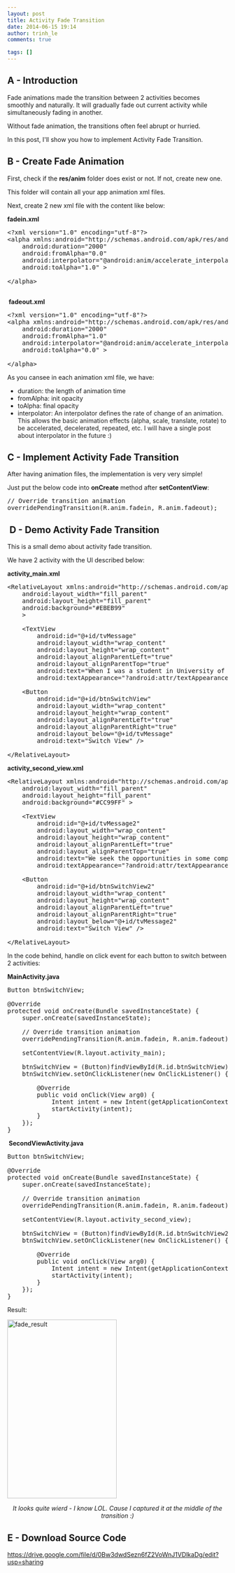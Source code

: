 ```yaml
---
layout: post
title: Activity Fade Transition
date: 2014-06-15 19:14
author: trinh_le
comments: true

tags: []
---
```


<h2>A - Introduction</h2>
Fade animations made the transition between 2 activities becomes smoothly and naturally. It will gradually fade out current activity while simultaneously fading in another.

Without fade animation, the transitions often feel abrupt or hurried.

In this post, I'll show you how to implement Activity Fade Transition.

<!--more-->
<h2>B - Create Fade Animation</h2>
First, check if the <strong>res/anim</strong> folder does exist or not. If not, create new one.

This folder will contain all your app animation xml files.

Next, create 2 new xml file with the content like below:

<strong>fadein.xml</strong>

<pre>
&lt;?xml version=&quot;1.0&quot; encoding=&quot;utf-8&quot;?&gt;
&lt;alpha xmlns:android=&quot;http://schemas.android.com/apk/res/android&quot;
    android:duration=&quot;2000&quot;
    android:fromAlpha=&quot;0.0&quot;
    android:interpolator=&quot;@android:anim/accelerate_interpolator&quot;
    android:toAlpha=&quot;1.0&quot; &gt;

&lt;/alpha&gt;

</pre>

<strong> fadeout.xml</strong>

<pre>
&lt;?xml version=&quot;1.0&quot; encoding=&quot;utf-8&quot;?&gt;
&lt;alpha xmlns:android=&quot;http://schemas.android.com/apk/res/android&quot;
    android:duration=&quot;2000&quot;
    android:fromAlpha=&quot;1.0&quot;
    android:interpolator=&quot;@android:anim/accelerate_interpolator&quot;
    android:toAlpha=&quot;0.0&quot; &gt;

&lt;/alpha&gt;
</pre>

As you cansee in each animation xml file, we have:
<ul>
	<li>duration: the length of animation time</li>
	<li>fromAlpha: init opacity</li>
	<li>toAlpha: final opacity</li>
	<li>interpolator: <span style="color: #222222;">An interpolator defines the rate of change of an animation. This allows the basic animation effects (alpha, scale, translate, rotate) to be accelerated, decelerated, repeated, etc. I will have a single post about interpolator in the future :)</span></li>
</ul>
<h2>C - Implement Activity Fade Transition</h2>
After having animation files, the implementation is very very simple!

Just put the below code into <strong>onCreate</strong> method after <strong>setContentView</strong>:

<pre>
// Override transition animation
overridePendingTransition(R.anim.fadein, R.anim.fadeout);
</pre>

<h2> D - Demo Activity Fade Transition</h2>
This is a small demo about activity fade transition.

We have 2 activity with the UI described below:

<strong>activity_main.xml</strong>

<pre>
&lt;RelativeLayout xmlns:android=&quot;http://schemas.android.com/apk/res/android&quot;
    android:layout_width=&quot;fill_parent&quot;
    android:layout_height=&quot;fill_parent&quot;
    android:background=&quot;#EBEB99&quot;
    &gt;

    &lt;TextView
        android:id=&quot;@+id/tvMessage&quot;
        android:layout_width=&quot;wrap_content&quot;
        android:layout_height=&quot;wrap_content&quot;
        android:layout_alignParentLeft=&quot;true&quot;
        android:layout_alignParentTop=&quot;true&quot;
        android:text=&quot;When I was a student in University of Technical Education HCMC (UTE), me and my friends made up a team called Ice Tea 09.&quot;
        android:textAppearance=&quot;?android:attr/textAppearanceMedium&quot; /&gt;

    &lt;Button
        android:id=&quot;@+id/btnSwitchView&quot;
        android:layout_width=&quot;wrap_content&quot;
        android:layout_height=&quot;wrap_content&quot;
        android:layout_alignParentLeft=&quot;true&quot;
        android:layout_alignParentRight=&quot;true&quot;
        android:layout_below=&quot;@+id/tvMessage&quot;
        android:text=&quot;Switch View&quot; /&gt;

&lt;/RelativeLayout&gt;
</pre>

<strong>activity_second_view.xml</strong>

<pre>
&lt;RelativeLayout xmlns:android=&quot;http://schemas.android.com/apk/res/android&quot;
    android:layout_width=&quot;fill_parent&quot;
    android:layout_height=&quot;fill_parent&quot;
    android:background=&quot;#CC99FF&quot; &gt;

    &lt;TextView
        android:id=&quot;@+id/tvMessage2&quot;
        android:layout_width=&quot;wrap_content&quot;
        android:layout_height=&quot;wrap_content&quot;
        android:layout_alignParentLeft=&quot;true&quot;
        android:layout_alignParentTop=&quot;true&quot;
        android:text=&quot;We seek the opportunities in some competitions related to IT and achieved some awards. That’s the very first step for us to keep our head high, moving forward and chasing each other dreams.&quot;
        android:textAppearance=&quot;?android:attr/textAppearanceMedium&quot; /&gt;

    &lt;Button
        android:id=&quot;@+id/btnSwitchView2&quot;
        android:layout_width=&quot;wrap_content&quot;
        android:layout_height=&quot;wrap_content&quot;
        android:layout_alignParentLeft=&quot;true&quot;
        android:layout_alignParentRight=&quot;true&quot;
        android:layout_below=&quot;@+id/tvMessage2&quot;
        android:text=&quot;Switch View&quot; /&gt;

&lt;/RelativeLayout&gt;
</pre>

In the code behind, handle on click event for each button to switch between 2 activities:

<strong>MainActivity.java</strong>

<pre>
Button btnSwitchView;

@Override
protected void onCreate(Bundle savedInstanceState) {
	super.onCreate(savedInstanceState);

	// Override transition animation
	overridePendingTransition(R.anim.fadein, R.anim.fadeout);

	setContentView(R.layout.activity_main);

	btnSwitchView = (Button)findViewById(R.id.btnSwitchView);
	btnSwitchView.setOnClickListener(new OnClickListener() {

		@Override
		public void onClick(View arg0) {
			Intent intent = new Intent(getApplicationContext(), SecondViewActivity.class);
			startActivity(intent);
		}
	});
}
</pre>

<strong> SecondViewActivity.java</strong>

<pre>
Button btnSwitchView;

@Override
protected void onCreate(Bundle savedInstanceState) {
	super.onCreate(savedInstanceState);

	// Override transition animation
	overridePendingTransition(R.anim.fadein, R.anim.fadeout);

	setContentView(R.layout.activity_second_view);

	btnSwitchView = (Button)findViewById(R.id.btnSwitchView2);
	btnSwitchView.setOnClickListener(new OnClickListener() {

		@Override
		public void onClick(View arg0) {
			Intent intent = new Intent(getApplicationContext(), MainActivity.class);
			startActivity(intent);
		}
	});
}
</pre>

Result:

<img class="size-full wp-image-1716 aligncenter" src="http://icetea09.com/wp-content/uploads/2014/06/fade_result.png" alt="fade_result" width="250" height="409" />
<p style="text-align: center;"><em>It looks quite wierd - I know LOL. Cause I captured it at the middle of the transition :)</em></p>

<h2>E - Download Source Code</h2>
<a href="https://drive.google.com/file/d/0Bw3dwdSezn6fZ2VoWnJ1VDlkaDg/edit?usp=sharing" target="_blank">https://drive.google.com/file/d/0Bw3dwdSezn6fZ2VoWnJ1VDlkaDg/edit?usp=sharing</a>
